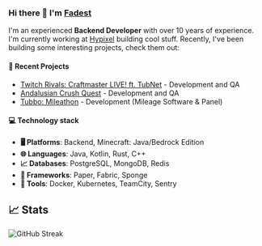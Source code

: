 ### Hi there 👋 I'm [Fadest](https://github.com/Fadest)

I'm an experienced **Backend Developer** with over 10 years of experience. I'm currently working
at [Hypixel](https://hypixel.net)
building cool stuff. Recently, I've been building some interesting projects, check them out:

#### 📁 Recent Projects

- [Twitch Rivals: Craftmaster LIVE! ft. TubNet](https://www.nonameideas.com/portfolio/craftmaster) - Development and QA
- [Andalusian Crush Quest](https://www.elpespunte.es/andalusian-crush-quest-la-campana-con-streamers-de-la-junta-y-amazon-ads-que-ya-atrae-a-mas-de-600-000-jovenes/) - Development and QA
- [Tubbo: Mileathon](https://www.youtube.com/watch?v=1grIETDGkf0) - Development (Mileage Software & Panel)
  
#### 💻 Technology stack

- **🖥️ Platforms**: Backend, Minecraft: Java/Bedrock Edition
- **🌐 Languages**:️ Java, Kotlin, Rust, C++
- **📈 Databases**: PostgreSQL, MongoDB, Redis
- **📔 Frameworks**: Paper, Fabric, Sponge
- **🔧 Tools**: Docker, Kubernetes, TeamCity, Sentry


## 📈 Stats

![GitHub Streak](https://streak-stats.demolab.com?user=Fadest&theme=github-dark-dimmed)
